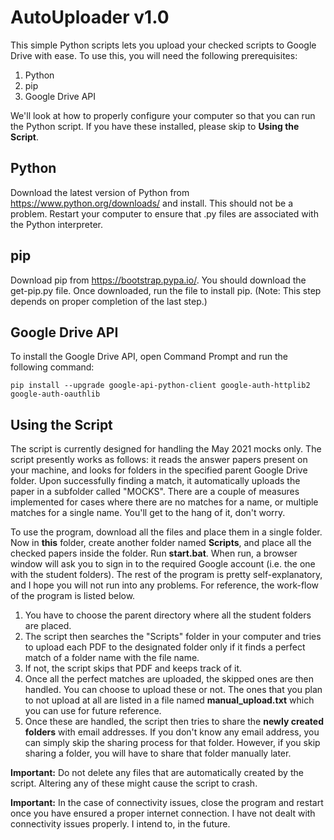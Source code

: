 # AutoUploader v1.0

This simple Python scripts lets you upload your checked scripts to Google Drive with ease. To use this, you will need the following prerequisites:

1. Python
2. pip
3. Google Drive API

We'll look at how to properly configure your computer so that you can run the Python script. If you have these installed, please skip to **Using the Script**.

## Python ##
Download the latest version of Python from https://www.python.org/downloads/ and install. This should not be a problem. Restart your computer to ensure that .py files are associated with the Python interpreter.

## pip ##
Download pip from https://bootstrap.pypa.io/. You should download the get-pip.py file. Once downloaded, run the file to install pip. (Note: This step depends on proper completion of the last step.)

## Google Drive API ##
To install the Google Drive API, open Command Prompt and run the following command:
```
pip install --upgrade google-api-python-client google-auth-httplib2 google-auth-oauthlib
```

## Using the Script ##
The script is currently designed for handling the May 2021 mocks only. The script presently works as follows: it reads the answer papers present on your machine, and looks for folders in the specified parent Google Drive folder. Upon successfully finding a match, it automatically uploads the paper in a subfolder called "MOCKS". There are a couple of measures implemented for cases where there are no matches for a name, or multiple matches for a single name. You'll get to the hang of it, don't worry.

To use the program, download all the files and place them in a single folder. Now in **this** folder, create another folder named **Scripts**, and place all the checked papers inside the folder. Run **start.bat**. When run, a browser window will ask you to sign in to the required Google account (i.e. the one with the student folders). The rest of the program is pretty self-explanatory, and I hope you will not run into any problems. For reference, the work-flow of the program is listed below.

1. You have to choose the parent directory where all the student folders are placed.
2. The script then searches the "Scripts" folder in your computer and tries to upload each PDF to the designated folder only if it finds a perfect match of a folder name with the file name.
3. If not, the script skips that PDF and keeps track of it.
4. Once all the perfect matches are uploaded, the skipped ones are then handled. You can choose to upload these or not. The ones that you plan to not upload at all are listed in a file named **manual_upload.txt** which you can use for future reference.
5. Once these are handled, the script then tries to share the **newly created folders** with email addresses. If you don't know any email address, you can simply skip the sharing process for that folder. However, if you skip sharing a folder, you will have to share that folder manually later.

**Important:** Do not delete any files that are automatically created by the script. Altering any of these might cause the script to crash.

**Important:** In the case of connectivity issues, close the program and restart once you have ensured a proper internet connection. I have not dealt with connectivity issues properly. I intend to, in the future.
